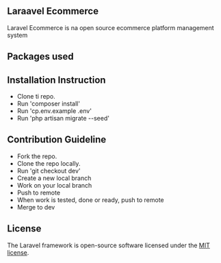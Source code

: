 ## Laraavel Ecommerce


Laravel Ecommerce is na open source  ecommerce platform management system

## Packages used


## Installation Instruction
- Clone ti repo.
- Run 'composer install'
- Run 'cp.env.example .env'
- Run 'php artisan migrate --seed'

## Contribution Guideline

- Fork the repo.
- Clone the repo locally.
- Run 'git checkout dev'
- Create a new local branch
- Work on your local branch
- Push to remote
- When work is tested, done or ready, push to remote
- Merge to dev 


## License

The Laravel framework is open-source software licensed under the [MIT license](https://opensource.org/licenses/MIT).
